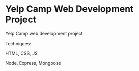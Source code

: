 # Yelp Camp Web Development Project
Yelp Camp web development project

Techniques: 

HTML, CSS, JS

Node, Express, Mongoose
